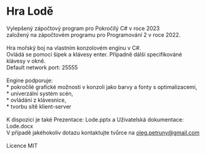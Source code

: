 # Hra Lodě

Vylepšený zápočtový program pro Pokročílý C# v roce 2023 \
založený na zápočtovém programu pro Programování 2 v roce 2022. \
\
Hra mořský boj na vlastním konzolovém enginu v С#. \
Ovládá se pomocí šípek a klávesy enter. Případně dálší specifikováné klávesy v okně. \
Default network port: 25555 \
\
Engine podporuje: \
\* pokročílé grafické možnosti v konzoli jako barvy a fonty s optimalizacemi, \
\* univerzální systém scén, \
\* ovládání z klávesnice, \
\* tvorbu sítě klient-server \
\
K dispozici je také Prezentace: Lode.pptx a Uživatelská dokumentace: Lode.docx\
V případě jakéhokoliv dotazu kontaktujte tvůrce na oleg.petruny@gmail.com \
\
Licence MIT
